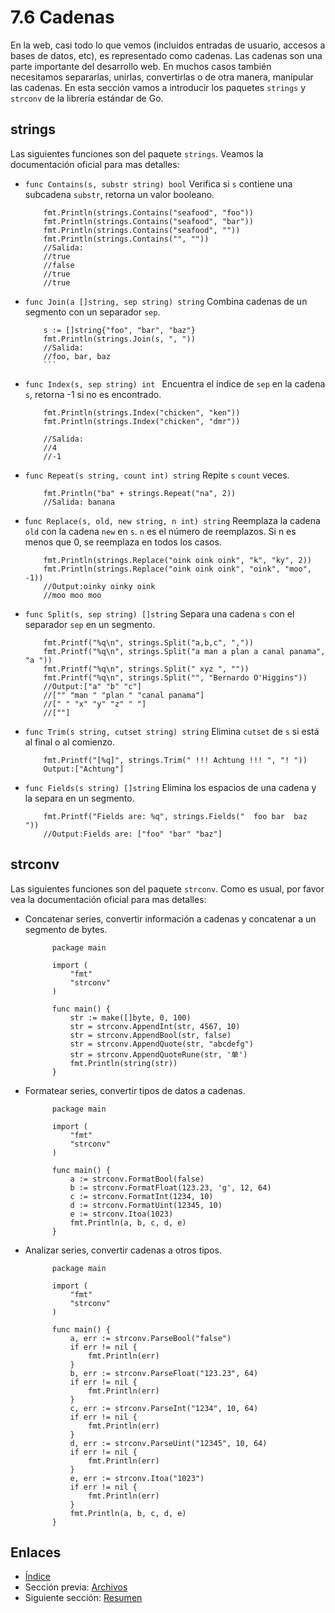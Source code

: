 # 7.6 Cadenas

En la web, casi todo lo que vemos (incluidos entradas de usuario, accesos a bases de datos, etc), es representado como cadenas. Las cadenas son una parte importante del desarrollo web. En muchos casos también necesitamos separarlas, unirlas, convertirlas o de otra manera, manipular las cadenas. En esta sección vamos a introducir los paquetes `strings` y `strconv` de la librería estándar de Go.

## strings

Las siguientes funciones son del paquete `strings`. Veamos la documentación oficial para mas detalles:

- `func Contains(s, substr string) bool`
	Verifica si `s` contiene una subcadena `substr`, retorna un valor booleano.
	```
		fmt.Println(strings.Contains("seafood", "foo"))
		fmt.Println(strings.Contains("seafood", "bar"))
		fmt.Println(strings.Contains("seafood", ""))
		fmt.Println(strings.Contains("", ""))
		//Salida:
		//true
		//false
		//true
		//true
	```
- `func Join(a []string, sep string) string`
	Combina cadenas de un segmento con un separador `sep`.
	```
		s := []string{"foo", "bar", "baz"}
		fmt.Println(strings.Join(s, ", "))
		//Salida:
		//foo, bar, baz
		```		

- `func Index(s, sep string) int `
	Encuentra el índice de `sep` en la cadena `s`, retorna -1 si no es encontrado.
	```
		fmt.Println(strings.Index("chicken", "ken"))
		fmt.Println(strings.Index("chicken", "dmr"))

		//Salida:
		//4
		//-1
	```
- `func Repeat(s string, count int) string`
	Repite `s` `count` veces.
	```
		fmt.Println("ba" + strings.Repeat("na", 2))
		//Salida: banana
	```

- f`unc Replace(s, old, new string, n int) string`
	Reemplaza la cadena `old` con la cadena `new` en `s`. `n` es el número de reemplazos. Si n es menos que 0, se reemplaza en todos los casos.
	```
		fmt.Println(strings.Replace("oink oink oink", "k", "ky", 2))
		fmt.Println(strings.Replace("oink oink oink", "oink", "moo", -1))
		//Output:oinky oinky oink
		//moo moo moo
  ```
- `func Split(s, sep string) []string`
	Separa una cadena `s` con el separador `sep` en un segmento.
	```
		fmt.Printf("%q\n", strings.Split("a,b,c", ","))
		fmt.Printf("%q\n", strings.Split("a man a plan a canal panama", "a "))
		fmt.Printf("%q\n", strings.Split(" xyz ", ""))
		fmt.Printf("%q\n", strings.Split("", "Bernardo O'Higgins"))
		//Output:["a" "b" "c"]
		//["" "man " "plan " "canal panama"]
		//[" " "x" "y" "z" " "]
		//[""]
  ```
- `func Trim(s string, cutset string) string`
	Elimina `cutset` de `s` si está al final o al comienzo.
	```
		fmt.Printf("[%q]", strings.Trim(" !!! Achtung !!! ", "! "))
		Output:["Achtung"]
  ```
- `func Fields(s string) []string`
  Elimina los espacios de una cadena y la separa en un segmento.
	```
		fmt.Printf("Fields are: %q", strings.Fields("  foo bar  baz   "))
		//Output:Fields are: ["foo" "bar" "baz"]
  ```

## strconv

Las siguientes funciones son del paquete `strconv`. Como es usual, por favor vea la documentación oficial para mas detalles:

- Concatenar series, convertir información a cadenas y concatenar a un segmento de bytes.
  ```
		package main

		import (
			"fmt"
			"strconv"
		)

		func main() {
			str := make([]byte, 0, 100)
			str = strconv.AppendInt(str, 4567, 10)
			str = strconv.AppendBool(str, false)
			str = strconv.AppendQuote(str, "abcdefg")
			str = strconv.AppendQuoteRune(str, '单')
			fmt.Println(string(str))
		}
  ```
- Formatear series, convertir tipos de datos a cadenas.
  ```
		package main

		import (
			"fmt"
			"strconv"
		)

		func main() {
			a := strconv.FormatBool(false)
			b := strconv.FormatFloat(123.23, 'g', 12, 64)
			c := strconv.FormatInt(1234, 10)
			d := strconv.FormatUint(12345, 10)
			e := strconv.Itoa(1023)
			fmt.Println(a, b, c, d, e)
		}
  ```
- Analizar series, convertir cadenas a otros tipos.
  ```
		package main

		import (
			"fmt"
			"strconv"
		)

		func main() {
			a, err := strconv.ParseBool("false")
			if err != nil {
				fmt.Println(err)
			}
			b, err := strconv.ParseFloat("123.23", 64)
			if err != nil {
				fmt.Println(err)
			}
			c, err := strconv.ParseInt("1234", 10, 64)
			if err != nil {
				fmt.Println(err)
			}
			d, err := strconv.ParseUint("12345", 10, 64)
			if err != nil {
				fmt.Println(err)
			}
			e, err := strconv.Itoa("1023")
			if err != nil {
				fmt.Println(err)
			}
			fmt.Println(a, b, c, d, e)
		}
  ```
## Enlaces

- [Índice](preface.md)
- Sección previa: [Archivos](07.5.md)
- Siguiente sección: [Resumen](07.7.md)
